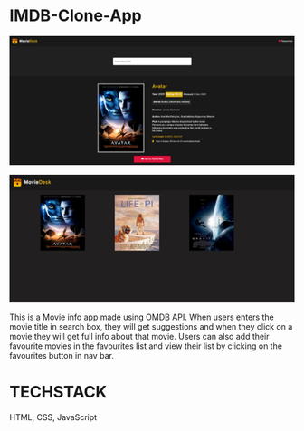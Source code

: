 # IMDB-Clone-App

![homepage](./assets/homepage.png)

![favourites](./assets/favourites.jpg)

This is a Movie info app made using OMDB API. When users enters the movie title in search box, they will get suggestions and when they click on a movie they will get full info about that movie. Users can also add their favourite movies in the favourites list and view their list by clicking on the favourites button in nav bar.

# TECHSTACK
HTML, CSS, JavaScript
